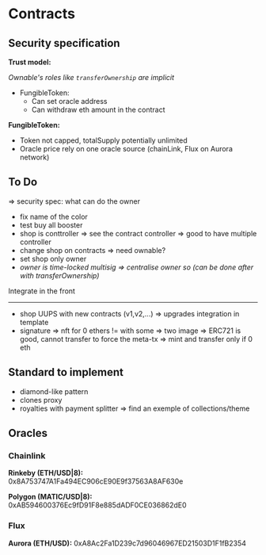 # Contracts

## Security specification

**Trust model:**

_Ownable's roles like `transferOwnership` are implicit_

- FungibleToken:
  - Can set oracle address
  - Can withdraw eth amount in the contract

**FungibleToken:**

- Token not capped, totalSupply potentially unlimited
- Oracle price rely on one oracle source (chainLink, Flux on Aurora network)

## To Do

=> security spec: what can do the owner

- fix name of the color
- test buy all booster
- shop is conttroller => see the contract controller => good to have multiple controller
- change shop on contracts => need ownable?
- set shop only owner
- _owner is time-locked multisig => centralise owner so (can be done after with transferOwnership)_

Integrate in the front

---

- shop UUPS with new contracts (v1,v2,...) => upgrades integration in template
- signature => nft for 0 ethers != with some => two image => ERC721 is good, cannot transfer to force the meta-tx => mint and transfer only if 0 eth

## Standard to implement

- diamond-like pattern
- clones proxy
- royalties with payment splitter => find an exemple of collections/theme

## Oracles

### Chainlink

**Rinkeby (ETH/USD|8):** 0x8A753747A1Fa494EC906cE90E9f37563A8AF630e

**Polygon (MATIC/USD|8):** 0xAB594600376Ec9fD91F8e885dADF0CE036862dE0

### Flux

**Aurora (ETH/USD):** 0xA8Ac2Fa1D239c7d96046967ED21503D1F1fB2354
